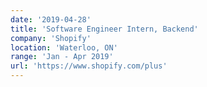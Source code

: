 ```yaml
---
date: '2019-04-28'
title: 'Software Engineer Intern, Backend'
company: 'Shopify'
location: 'Waterloo, ON'
range: 'Jan - Apr 2019'
url: 'https://www.shopify.com/plus'
---
```

